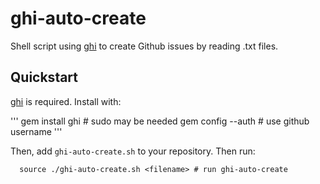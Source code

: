 # ghi-auto-create

Shell script using [ghi](https://rubygems.org/gems/ghi/versions/1.2.0) to create Github issues by reading .txt files.

## Quickstart
[ghi](https://rubygems.org/gems/ghi/versions/1.2.0) is required. Install with: 

'''
  gem install ghi # sudo may be needed
  gem config --auth <username> # use github username
'''

Then, add `ghi-auto-create.sh` to your repository. Then run:

```
  source ./ghi-auto-create.sh <filename> # run ghi-auto-create
```

